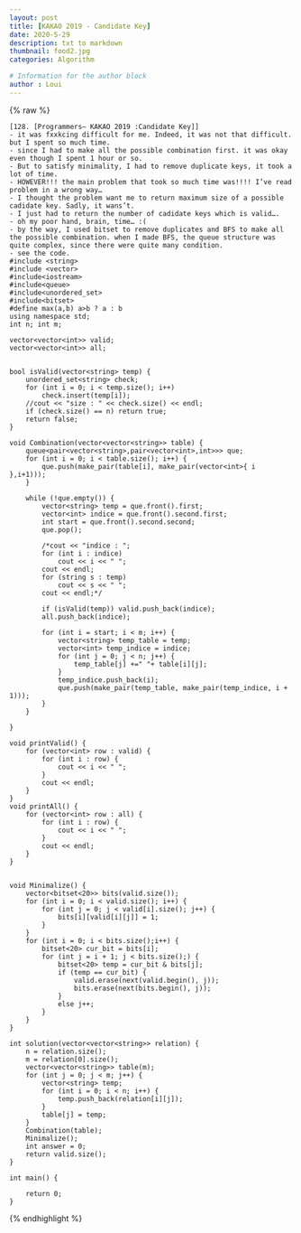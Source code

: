 ```yaml
---
layout: post
title: [KAKAO 2019 - Candidate Key]
date: 2020-5-29
description: txt to markdown
thumbnail: food2.jpg
categories: Algorithm

# Information for the author block
author : Loui
---
```


{% raw %}

	﻿[128. [Programmers– KAKAO 2019 :Candidate Key]]
	- it was fxxkcing difficult for me. Indeed, it was not that difficult. but I spent so much time.
	- since I had to make all the possible combination first. it was okay even though I spent 1 hour or so.
	- But to satisfy minimality, I had to remove duplicate keys, it took a lot of time.
	- HOWEVER!!! the main problem that took so much time was!!!! I’ve read problem in a wrong way…
	- I thought the problem want me to return maximum size of a possible cadidate key. Sadly, it wans’t.
	- I just had to return the number of cadidate keys which is valid….
	- oh my poor hand, brain, time… :(
	- by the way, I used bitset to remove duplicates and BFS to make all the possible combination. when I made BFS, the queue structure was quite complex, since there were quite many condition.
	- see the code.
	#include <string>
	#include <vector>
	#include<iostream>
	#include<queue>
	#include<unordered_set>
	#include<bitset>
	#define max(a,b) a>b ? a : b
	using namespace std;
	int n; int m;
	
	vector<vector<int>> valid;
	vector<vector<int>> all;
	
	
	bool isValid(vector<string> temp) {
		unordered_set<string> check;
		for (int i = 0; i < temp.size(); i++)
			check.insert(temp[i]);
		//cout << "size : " << check.size() << endl;
		if (check.size() == n) return true;
		return false;
	}
	
	void Combination(vector<vector<string>> table) {
		queue<pair<vector<string>,pair<vector<int>,int>>> que;
		for (int i = 0; i < table.size(); i++) {
			que.push(make_pair(table[i], make_pair(vector<int>{ i },i+1)));
		}
	
		while (!que.empty()) {
			vector<string> temp = que.front().first;
			vector<int> indice = que.front().second.first;
			int start = que.front().second.second;
			que.pop();
			
			/*cout << "indice : ";
			for (int i : indice)
				cout << i << " ";
			cout << endl;
			for (string s : temp) 
				cout << s << " ";
			cout << endl;*/
	
			if (isValid(temp)) valid.push_back(indice);
			all.push_back(indice);
	
			for (int i = start; i < m; i++) {
				vector<string> temp_table = temp;
				vector<int> temp_indice = indice;
				for (int j = 0; j < n; j++) {
					temp_table[j] +=" "+ table[i][j];
				}
				temp_indice.push_back(i);
				que.push(make_pair(temp_table, make_pair(temp_indice, i + 1)));
			}
		}
	
	}
	
	void printValid() {
		for (vector<int> row : valid) {
			for (int i : row) {
				cout << i << " ";
			}
			cout << endl;
		}
	}
	void printAll() {
		for (vector<int> row : all) {
			for (int i : row) {
				cout << i << " ";
			}
			cout << endl;
		}
	}
	
	
	void Minimalize() {
		vector<bitset<20>> bits(valid.size());
		for (int i = 0; i < valid.size(); i++) {
			for (int j = 0; j < valid[i].size(); j++) {
				bits[i][valid[i][j]] = 1;
			}
		}
		for (int i = 0; i < bits.size();i++) {
			bitset<20> cur_bit = bits[i];
			for (int j = i + 1; j < bits.size();) {
				bitset<20> temp = cur_bit & bits[j];
				if (temp == cur_bit) {
					valid.erase(next(valid.begin(), j));
					bits.erase(next(bits.begin(), j));
				}
				else j++;
			}
		}
	}
	
	int solution(vector<vector<string>> relation) {
		n = relation.size();
		m = relation[0].size();
		vector<vector<string>> table(m);
		for (int j = 0; j < m; j++) {
			vector<string> temp;
			for (int i = 0; i < n; i++) {
				temp.push_back(relation[i][j]);
			}
			table[j] = temp;
		}
		Combination(table);
		Minimalize();
		int answer = 0;
		return valid.size();
	}
	
	int main() {
		
		return 0;
	}
	
{% endhighlight %}

